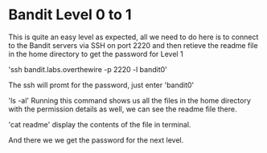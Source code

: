 # Bandit Level 0 to 1

This is quite an easy level as expected, all we need to do here is to connect
to the Bandit servers via SSH on port 2220 and then retieve the readme file in
the home directory to get the password for Level 1

'ssh bandit.labs.overthewire -p 2220 -l bandit0'

The ssh will promt for the password, just enter 'bandit0'

'ls -al' Running this command shows us all  the files in the home directory
with the permission details as well, we can see the readme file there.

'cat readme' display the contents of the file in terminal.

And there we we get the password for the next level.
